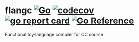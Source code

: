 # flangc [![Go](https://github.com/cappuccinotm/flangc/actions/workflows/.go.yaml/badge.svg)](https://github.com/cappuccinotm/flangc/actions/workflows/.go.yaml) [![codecov](https://codecov.io/gh/cappuccinotm/flangc/branch/master/graph/badge.svg?token=nLxLt9Vdyo)](https://codecov.io/gh/cappuccinotm/flangc) [![go report card](https://goreportcard.com/badge/github.com/cappuccinotm/flangc)](https://goreportcard.com/report/github.com/cappuccinotm/flangc) [![Go Reference](https://pkg.go.dev/badge/github.com/cappuccinotm/flangc.svg)](https://pkg.go.dev/github.com/cappuccinotm/flangc)
Functional toy-language compiler for CC course

